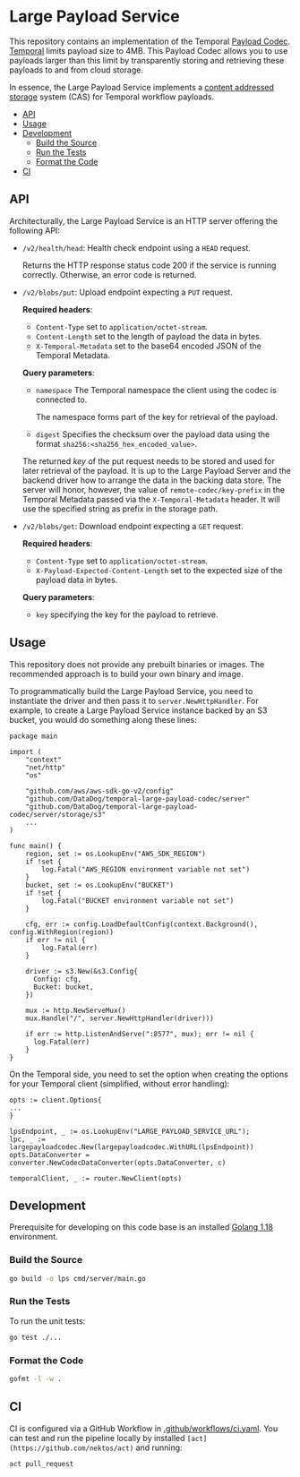 # Large Payload Service

This repository contains an implementation of the Temporal [Payload Codec](https://docs.temporal.io/concepts/what-is-a-data-converter/#payload-codecs).
[Temporal](https://temporal.io/) limits payload size to 4MB.
This Payload Codec allows you to use payloads larger than this limit by transparently storing and retrieving these payloads to and from cloud storage.

In essence, the Large Payload Service implements a [content addressed storage](https://en.wikipedia.org/wiki/Content-addressable_storage) system (CAS) for Temporal workflow payloads.

<!-- toc -->

- [API](#api)
- [Usage](#usage)
- [Development](#development)
  * [Build the Source](#build-the-source)
  * [Run the Tests](#run-the-tests)
  * [Format the Code](#format-the-code)
- [CI](#ci)

<!-- tocstop -->

## API

Architecturally, the Large Payload Service is an HTTP server offering the following API:

- `/v2/health/head`: Health check endpoint using a `HEAD` request.
   
   Returns the HTTP response status code 200 if the service is running correctly. 
   Otherwise, an error code is returned.

- `/v2/blobs/put`: Upload endpoint expecting a `PUT` request.

   **Required headers**:
   - `Content-Type` set to `application/octet-stream`.
   - `Content-Length` set to the length of payload the data in bytes.
   - `X-Temporal-Metadata` set to the base64 encoded JSON of the Temporal Metadata.

   **Query parameters**:
   - `namespace` The Temporal namespace the client using the codec is connected to.
  
     The namespace forms part of the key for retrieval of the payload.
   - `digest` Specifies the checksum over the payload data using the format `sha256:<sha256_hex_encoded_value>`.

   The returned _key_ of the put request needs to be stored and used for later retrieval of the payload.
   It is up to the Large Payload Server and the backend driver how to arrange the data in the backing data store.
   The server will honor, however, the value of `remote-codec/key-prefix` in the Temporal Metadata passed via the `X-Temporal-Metadata` header.
   It will use the specified string as prefix in the storage path.

- `/v2/blobs/get`: Download endpoint expecting a `GET` request.

  **Required headers**:
  - `Content-Type` set to `application/octet-stream`.
  - `X-Payload-Expected-Content-Length` set to the expected size of the payload data in bytes.

  **Query parameters**:
  - `key` specifying the key for the payload to retrieve.


## Usage

This repository does not provide any prebuilt binaries or images.
The recommended approach is to build your own binary and image.

To programmatically build the Large Payload Service, you need to instantiate the driver and then pass it to `server.NewHttpHandler`.
For example, to create a Large Payload Service instance backed by an S3 bucket, you would do something along these lines:

```golang
package main

import (
    "context"
    "net/http"
    "os"

    "github.com/aws/aws-sdk-go-v2/config"
    "github.com/DataDog/temporal-large-payload-codec/server"
    "github.com/DataDog/temporal-large-payload-codec/server/storage/s3"
    ...
)

func main() {
    region, set := os.LookupEnv("AWS_SDK_REGION")
    if !set {
        log.Fatal("AWS_REGION environment variable not set")
    }
    bucket, set := os.LookupEnv("BUCKET")
    if !set {
        log.Fatal("BUCKET environment variable not set")
    }

    cfg, err := config.LoadDefaultConfig(context.Background(), config.WithRegion(region))
    if err != nil {
        log.Fatal(err)
    }

    driver := s3.New(&s3.Config{
      Config: cfg,
      Bucket: bucket,
    })

    mux := http.NewServeMux()
    mux.Handle("/", server.NewHttpHandler(driver)))

    if err := http.ListenAndServe(":8577", mux); err != nil {
      log.Fatal(err)
    }
}
```

On the Temporal side, you need to set the option when creating the options for your Temporal client (simplified, without error handling):

```golang
opts := client.Options{
...
}

lpsEndpoint, _ := os.LookupEnv("LARGE_PAYLOAD_SERVICE_URL");
lpc, _ := largepayloadcodec.New(largepayloadcodec.WithURL(lpsEndpoint))
opts.DataConverter = converter.NewCodecDataConverter(opts.DataConverter, c)

temporalClient, _ := router.NewClient(opts)
```

## Development

Prerequisite for developing on this code base is an installed [Golang 1.18](https://go.dev/doc/install) environment.

### Build the Source

```sh
go build -o lps cmd/server/main.go
```

### Run the Tests

To run the unit tests:

```sh
go test ./...
```

### Format the Code

```sh
gofmt -l -w .
```

## CI

CI is configured via a GitHub Workflow in [.github/workflows/ci.yaml](.github/workflows/ci.yaml).
You can test and run the pipeline locally by installed `[act](https://github.com/nektos/act)` and running:

```shell
act pull_request
```
